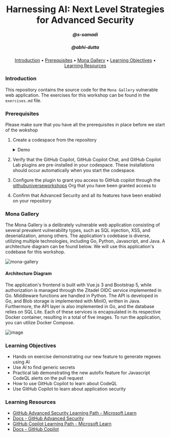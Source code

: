 <h1 align="center">Harnessing AI: Next Level Strategies for Advanced Security</h1>
<h5 align="center">@s-samadi</h3>
<h5 align="center">@abhi-dutta</h3>

<p align="center">
  <a href="#introduction">Introduction</a> •
  <a href="#prerequisites">Prerequisites</a> •
  <a href="#mona-gallery">Mona Gallery</a> •  
  <a href="#learning-objectives">Learning Objectives</a> •
  <a href="#learning-resources">Learning Resources</a>
</p>



### Introduction

This repository contains the source code for the `Mona Gallery` vulnerable web application. The exercises for this workshop can be found in the `exercises.md` file. 

### Prerequisites

Please make sure that you have all the prerequisites in place before we start of the wokshop

1) Create a codespace from the repository
    <details>
    <summary> Demo </summary>
       
      ![create-codespace](https://github.com/octodemo/universe-wip/assets/68650974/6dde8598-0cd3-4b62-ae60-c609ea4e27c7)
    
     </details>
   

2) Verify that the GitHub Copilot, GitHub Copilot Chat, and GitHub Copilot Lab plugins are pre-installed in your codespace. These installations should occur automatically when you start the codespace.
3) Configure the plugin to grant you access to GitHub copilot through the [githubuniverseworkshops](https://github.com/githubuniverseworkshops) Org that you have been granted access to
4) Confirm that Advanced Security and all its features have been enabled on your repository

### Mona Gallery

The Mona Gallery is a delibrately vulnerable web application consisting of several prevalent vulnerability types, such as SQL injection, XSS, and deserialization, among others. The application's codebase is diverse, utilizing multiple technologies, including Go, Python, Javascript, and Java. A architecture diagram can be found below.  We will use this application's codebase for this workshop.


![mona-gallery](https://github.com/octodemo/universe-wip/assets/68650974/cb0bbf88-6d68-49e8-9129-fa3e487b2be9)

#### Architecture Diagram 

The application's frontend is built with Vue.js 3 and Bootstrap 5, while authorization is managed through the Zitadel OIDC service implemented in Go. Middleware functions are handled in Python. The API is developed in Go, and Blob storage is implemented with MinIO, written in Java. Furthermore, the API layer is also implemented in Go, and the database relies on SQL Lite. Each of these services is encapsulated in its respective Docker container, resulting in a total of five images. To run the application, you can utilize Docker Compose.  


![image](https://github.com/octodemo/universe-wip/assets/79184790/34600cdc-5dde-4dc4-9a68-8e31709c1ec0)

### Learning Objectives

  - Hands on exercise demonstrating our new feature to generate regexes using AI
  - Use AI to find generic secrets 
  - Practical lab demonstrating the new autofix feature for Javascript CodeQL alerts on the pull request
  - How to use GitHub Copilot to learn about CodeQL 
  - Use GitHub Copilot to learn about application security

### Learning Resources

  - [GitHub Advanced Security Learning Path - Microsoft Learn](https://learn.microsoft.com/en-us/collections/rqymc6yw8q5rey)
  - [Docs - GitHub Advanced Security](https://docs.github.com/en/enterprise-cloud@latest/get-started/learning-about-github/about-github-advanced-security)
  - [GitHub Copilot Learning Path - Microsoft Learn](https://learn.microsoft.com/en-us/training/modules/introduction-to-github-copilot/)
  - [Docs - GitHub Copilot](https://docs.github.com/en/copilot)

